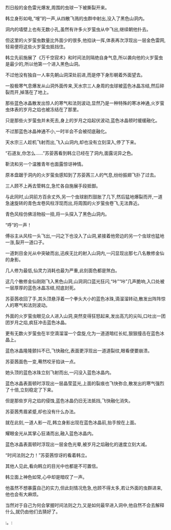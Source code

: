 
烈日般的金色雷光爆发,周围的虫球一下被撕裂开来。

韩立身形如电,“嗖”的一声,从四散飞溅的虫群中射出,没入了黑色山洞内。

洞内的墙壁上也有无数小孔,虽然有许多火岁萤虫从中飞出,继续朝他扑去。

但这里的火岁萤虫数量比外面少的很多,他掐诀一挥,体表再次浮现出一层金色雷网,轻易便将这些火岁萤虫抵挡住。

韩立先前施展了《万千空寂术》和时间法则隔绝自身气息,所以袭向他的火岁萤虫是最少的,所以他第一个进入黑色山洞。

不过他没有独自一人率先朝山洞深处前进,而是停下身形朝着外面望去。

一股极寒气息爆发从山洞外面传来,天水宗三人身周的虫球被蓝色冰晶冻结,然后碎裂而开,掉落在了地上。

那些蓝色冰晶散发出惊人的寒气和法则波动,显然乃是一种特殊的寒冰神通,火岁萤虫体表的岁月之焰也被冻结在了那里。

只是那些火岁萤虫并未死去,身上的岁月之焰起伏波动,蓝色冰晶顿时缓缓融化。

不过那蓝色冰晶神通不小,一时半会不会被彻底融化。

天水宗三人趁机飞射而出,飞入山洞内,却也没有立刻深入,停了下来。

“石道友,你怎么……”苏荌茜看到韩立已经在了洞内,面露诧异之色。

靳流和另一个温雅青年也面露惊讶神情。

原本盘踞于洞内的火岁萤虫感知到了苏荌茜三人的气息,纷纷振翅飞扑了过去。

三人顾不上再去管韩立,急忙各自施展手段抵御。

与此同时,山洞前方百余丈外,另一个虫球剧烈鼓胀了几下,然后猛地爆裂而开,一道急速旋转的青色龙卷风柱浮现而出,将周围的火岁萤虫卷飞,无法靠近。

青色风柱仿佛活物般一扭,将一头探入了黑色山洞内。

“呼”的一声！

傅谷主从风柱一头飞出,一闪之下也没入了山洞,紧接着他旁边的另一个虫球也猛地一涨,裂开一道口子。

一道刺目金光从中突破而出,迅疾无比的射入山洞内,一闪显现出那七八名散修金仙的身影。

几人修为最低,仙灵力消耗也最为严重,此刻面色都是煞白。

这几个散修金仙刚刚飞入黑色山洞,山洞洞口蓝光狂闪,“咔”“咔”几声脆响,入口处被一层厚厚的蓝色冰晶冻结,彻底封死。

苏荌茜收回了手,其头顶悬浮着一个拳头大小的蓝色冰珠,滴溜溜转动,散发出阵阵惊人的寒气和法则波动。

外面的火岁萤虫眼见众人进入山洞,突然变得狂怒起来,发出高亢的尖叫,口吐出一团团岁月之焰,疯狂冲击蓝色冰晶。

更有无数火岁萤虫在半空滴溜溜一个盘旋,化为一道道暗红长虹,狠狠撞击在蓝色冰晶上。

蓝色冰晶隆隆颤抖不已,飞快融化,表面更浮现出一道道裂纹,眼看便要崩溃。

苏荌茜面色一变,蓦然咬牙掐诀一点。

她头顶的蓝色冰珠立刻飞射而出,一闪没入蓝色冰晶内。

蓝色冰晶表面顿时浮现出一层晶莹蓝光,上面的裂痕也飞快弥合,散发出的寒气强烈了十倍,立刻稳定了下来。

但是那些岁月之焰的侵蚀,蓝色冰晶仍旧无法抵挡,飞快融化消失。

苏荌茜秀眉紧蹙,却也没有什么办法。

就在此刻,一道人影一花,韩立身影出现在蓝色冰晶前,抬手按在上面。

耀眼金光从其掌心狂涌而出,融入蓝色冰晶内。

蓝色冰晶表面顿时浮现出一层金色光晕,被岁月之焰融化的速度立刻大减。

“时间法则之力！”苏荌茜惊讶的看着韩立。

其他人见此,看向韩立的目光中也都是不可置信。

韩立面上神色如常,心中却是暗叹了一声。

他虽然不想暴露自己的实力,但此刻情况危急,也顾不得太多,若让外面的虫群进来,他也会有大麻烦。

当然对于自己为何会掌握时间法则之力,又是如何最早进入洞中,他自然不会去解释什么,就仍由他们去猜好了。

:。:
